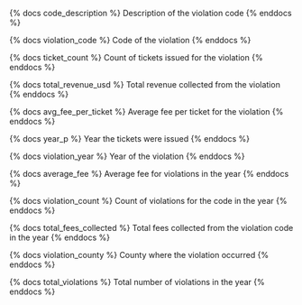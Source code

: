 {% docs code_description %}
Description of the violation code
{% enddocs %}

{% docs violation_code %}
Code of the violation
{% enddocs %}

{% docs ticket_count %}
Count of tickets issued for the violation
{% enddocs %}

{% docs total_revenue_usd %}
Total revenue collected from the violation
{% enddocs %}

{% docs avg_fee_per_ticket %}
Average fee per ticket for the violation
{% enddocs %}

{% docs year_p %}
Year the tickets were issued
{% enddocs %}

{% docs violation_year %}
Year of the violation
{% enddocs %}

{% docs average_fee %}
Average fee for violations in the year
{% enddocs %}

{% docs violation_count %}
Count of violations for the code in the year
{% enddocs %}

{% docs total_fees_collected %}
Total fees collected from the violation code in the year
{% enddocs %}

{% docs violation_county %}
County where the violation occurred
{% enddocs %}

{% docs total_violations %}
Total number of violations in the year
{% enddocs %}
